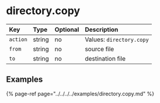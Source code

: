 # directory.copy

| Key | Type | Optional | Description |
| :--- | :--- | :--- | :--- |
| `action` | string | no | Values: `directory.copy` |
| `from` | string | no | source file |
| `to` | string | no | destination file |

## Examples

{% page-ref page="../../../../examples/directory.copy.md" %}



